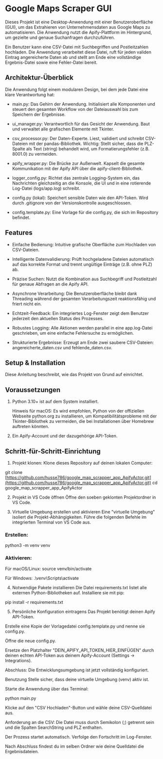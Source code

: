 # Google Maps Scraper GUI


Dieses Projekt ist eine Desktop-Anwendung mit einer Benutzeroberfläche (GUI), um das Extrahieren von Unternehmensdaten aus Google Maps zu automatisieren. Die Anwendung nutzt die Apify-Plattform im Hintergrund, um gezielte und genaue Suchanfragen durchzuführen.

Ein Benutzer kann eine CSV-Datei mit Suchbegriffen und Postleitzahlen hochladen. Die Anwendung verarbeitet diese Datei, ruft für jeden validen Eintrag angereicherte Daten ab und stellt am Ende eine vollständige Ergebnis-Datei sowie eine Fehler-Datei bereit.

## Architektur-Überblick

Die Anwendung folgt einem modularen Design, bei dem jede Datei eine klare Verantwortung hat:

- main.py: Das Gehirn der Anwendung. Initialisiert alle Komponenten und steuert den gesamten Workflow von der Dateiauswahl bis zum Speichern der Ergebnisse.

- ui_manager.py: Verantwortlich für das Gesicht der Anwendung. Baut und verwaltet alle grafischen Elemente mit Tkinter.

- csv_processor.py: Der Daten-Experte. Liest, validiert und schreibt CSV-Dateien mit der pandas-Bibliothek. Wichtig: Stellt sicher, dass die PLZ-Spalte als Text (string) behandelt wird, um Formatierungsfehler (z.B. 8001.0) zu vermeiden.

- apify_wrapper.py: Die Brücke zur Außenwelt. Kapselt die gesamte Kommunikation mit der Apify API über die apify-client-Bibliothek.

- logger_config.py: Richtet das zentrale Logging-System ein, das Nachrichten gleichzeitig an die Konsole, die UI und in eine rotierende Log-Datei (logs/app.log) schreibt.

- config.py (lokal): Speichert sensible Daten wie den API-Token. Wird durch .gitignore von der Versionskontrolle ausgeschlossen.

- config.template.py: Eine Vorlage für die config.py, die sich im Repository befindet.


## Features

- Einfache Bedienung: Intuitive grafische Oberfläche zum Hochladen von CSV-Dateien.

- Intelligente Datenvalidierung: Prüft hochgeladene Dateien automatisch auf das korrekte Format und trennt ungültige Einträge (z.B. ohne PLZ) ab.

- Präzise Suchen: Nutzt die Kombination aus Suchbegriff und Postleitzahl für genaue Abfragen an die Apify API.

- Asynchrone Verarbeitung: Die Benutzeroberfläche bleibt dank Threading während der gesamten Verarbeitungszeit reaktionsfähig und friert nicht ein.

- Echtzeit-Feedback: Ein integriertes Log-Fenster zeigt dem Benutzer jederzeit den aktuellen Status des Prozesses.

- Robustes Logging: Alle Aktionen werden parallel in eine app.log-Datei geschrieben, um eine einfache Fehlersuche zu ermöglichen.

- Strukturierte Ergebnisse: Erzeugt am Ende zwei saubere CSV-Dateien: angereicherte_daten.csv und fehlende_daten.csv.

## Setup & Installation

Diese Anleitung beschreibt, wie das Projekt von Grund auf einrichtet.

## Voraussetzungen

1. Python 3.10+ ist auf dem System installiert.

    Hinweis für macOS: Es wird empfohlen, Python von der offiziellen Webseite python.org zu installieren, um Kompatibilitätsprobleme mit der Tkinter-Bibliothek zu vermeiden, die bei Installationen über Homebrew auftreten könnten.

2. Ein Apify-Account und der dazugehörige API-Token.

## Schritt-für-Schritt-Einrichtung

1. Projekt klonen: Klone dieses Repository auf deinen lokalen Computer:

git clone [https://github.com/husse786/google_map_scrapper_app_ApifyActor.git](https://github.com/husse786/google_map_scrapper_app_ApifyActor.git)
cd google_map_scrapper_app_ApifyActor


2. Projekt in VS Code öffnen
Öffne den soeben geklonten Projektordner in VS Code.

3. Virtuelle Umgebung erstellen und aktivieren
Eine "virtuelle Umgebung" isoliert die Projekt-Abhängigkeiten. Führe die folgenden Befehle im integrierten Terminal von VS Code aus.

### Erstellen:

python3 -m venv venv


### Aktivieren:

Für macOS/Linux: source venv/bin/activate

Für Windows: .\venv\Scripts\activate

4. Notwendige Pakete installieren
Die Datei requirements.txt listet alle externen Python-Bibliotheken auf. Installiere sie mit pip:

pip install -r requirements.txt


5. Persönliche Konfiguration eintragens
Das Projekt benötigt deinen Apify API-Token.

Erstelle eine Kopie der Vorlagedatei config.template.py und nenne sie config.py.

Öffne die neue config.py.

Ersetze den Platzhalter "DEIN_APIFY_API_TOKEN_HIER_EINFÜGEN" durch deinen echten API-Token aus deinem Apify-Account (Settings → Integrations).

Abschluss: Die Entwicklungsumgebung ist jetzt vollständig konfiguriert.

Benutzung
Stelle sicher, dass deine virtuelle Umgebung (venv) aktiv ist.

Starte die Anwendung über das Terminal:

python main.py


Klicke auf den "CSV Hochladen"-Button und wähle deine CSV-Quelldatei aus.

Anforderung an die CSV: Die Datei muss durch Semikolon (;) getrennt sein und die Spalten SearchString und PLZ enthalten.

Der Prozess startet automatisch. Verfolge den Fortschritt im Log-Fenster.

Nach Abschluss findest du im selben Ordner wie deine Quelldatei die Ergebnisdateien.

